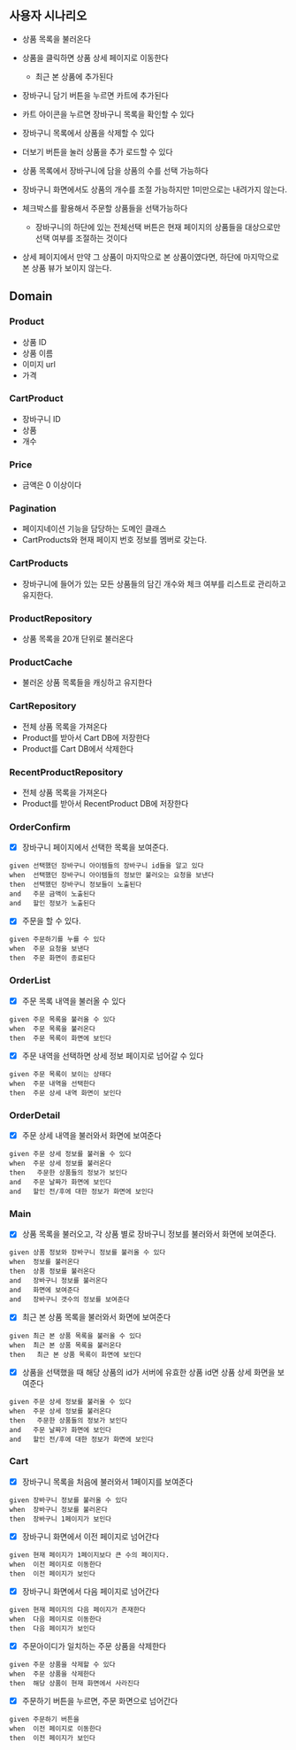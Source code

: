 ## 사용자 시나리오

- 상품 목록을 불러온다
- 상품을 클릭하면 상품 상세 페이지로 이동한다
    - 최근 본 상품에 추가된다
- 장바구니 담기 버튼을 누르면 카트에 추가된다
- 카트 아이콘을 누르면 장바구니 목록을 확인할 수 있다
- 장바구니 목록에서 상품을 삭제할 수 있다
- 더보기 버튼을 눌러 상품을 추가 로드할 수 있다

- 상품 목록에서 장바구니에 담을 상품의 수를 선택 가능하다
- 장바구니 화면에서도 상품의 개수를 조절 가능하지만 1미만으로는 내려가지 않는다.
- 체크박스를 활용해서 주문할 상품들을 선택가능하다
  - 장바구니의 하단에 있는 전체선택 버튼은 현재 페이지의 상품들을 대상으로만 선택 여부를 조절하는 것이다
- 상세 페이지에서 만약 그 상품이 마지막으로 본 상품이였다면, 하단에 마지막으로 본 상품 뷰가 보이지 않는다.

## Domain

### Product

- 상품 ID
- 상품 이름
- 이미지 url
- 가격

### CartProduct

- 장바구니 ID
- 상품
- 개수

### Price

- 금액은 0 이상이다

### Pagination

- 페이지네이션 기능을 담당하는 도메인 클래스
- CartProducts와 현재 페이지 번호 정보를 멤버로 갖는다. 

### CartProducts

- 장바구니에 들어가 있는 모든 상품들의 담긴 개수와 체크 여부를 리스트로 관리하고 유지한다.

### ProductRepository

- 상품 목록을 20개 단위로 불러온다

### ProductCache

- 불러온 상품 목록들을 캐싱하고 유지한다

### CartRepository

- 전체 상품 목록을 가져온다
- Product를 받아서 Cart DB에 저장한다
- Product를 Cart DB에서 삭제한다

### RecentProductRepository

- 전체 상품 목록을 가져온다
- Product를 받아서 RecentProduct DB에 저장한다

### OrderConfirm

-[x] 장바구니 페이지에서 선택한 목록을 보여준다.
``` gherkin
given 선택했던 장바구니 아이템들의 장바구니 id들을 알고 있다
when  선택했던 장바구니 아이템들의 정보만 불러오는 요청을 보낸다
then  선택했던 장바구니 정보들이 노출된다
and   주문 금액이 노출된다
and   할인 정보가 노출된다
```
-[x] 주문을 할 수 있다.
``` gherkin
given 주문하기를 누를 수 있다
when  주문 요청을 보낸다
then  주문 화면이 종료된다
```

### OrderList

-[x] 주문 목록 내역을 불러올 수 있다
``` gherkin
given 주문 목록을 불러올 수 있다
when  주문 목록을 불러온다
then  주문 목록이 화면에 보인다
```

-[x] 주문 내역을 선택하면 상세 정보 페이지로 넘어갈 수 있다
``` gherkin
given 주문 목록이 보이는 상태다
when  주문 내역을 선택한다
then  주문 상세 내역 화면이 보인다
```

### OrderDetail

-[x] 주문 상세 내역을 불러와서 화면에 보여준다
``` gherkin
given 주문 상세 정보를 불러올 수 있다
when  주문 상세 정보를 불러온다
then   주문한 상품들의 정보가 보인다
and   주문 날짜가 화면에 보인다
and   할인 전/후에 대한 정보가 화면에 보인다
```

### Main

-[x] 상품 목록을 불러오고, 각 상품 별로 장바구니 정보를 불러와서 화면에 보여준다.
``` gherkin
given 상품 정보와 장바구니 정보를 불러올 수 있다
when  정보를 불러온다
then  상품 정보를 불러온다
and   장바구니 정보를 불러온다
and   화면에 보여준다
and   장바구니 갯수의 정보를 보여준다
```

-[x] 최근 본 상품 목록을 불러와서 화면에 보여준다
``` gherkin
given 최근 본 상품 목록을 불러올 수 있다
when  최근 본 상품 목록을 불러온다
then   최근 본 상품 목록이 화면에 보인다
```

-[x] 상품을 선택했을 때 해당 상품의 id가 서버에 유효한 상품 id면 상품 상세 화면을 보여준다
``` gherkin
given 주문 상세 정보를 불러올 수 있다
when  주문 상세 정보를 불러온다
then   주문한 상품들의 정보가 보인다
and   주문 날짜가 화면에 보인다
and   할인 전/후에 대한 정보가 화면에 보인다
```


### Cart

-[x] 장바구니 목록을 처음에 불러와서 1페이지를 보여준다
``` gherkin
given 장바구니 정보를 불러올 수 있다
when  장바구니 정보를 불러온다
then  장바구니 1페이지가 보인다
```

-[x] 장바구니 화면에서 이전 페이지로 넘어간다
``` gherkin
given 현재 페이지가 1페이지보다 큰 수의 페이지다.
when  이전 페이지로 이동한다
then  이전 페이지가 보인다
```

-[x] 장바구니 화면에서 다음 페이지로 넘어간다
``` gherkin
given 현재 페이지의 다음 페이지가 존재한다
when  다음 페이지로 이동한다
then  다음 페이지가 보인다
```

- [x] 주문아이디가 일치하는 주문 상품을 삭제한다
``` gherkin
given 주문 상품을 삭제할 수 있다
when  주문 상품을 삭제한다
then  해당 상품이 현재 화면에서 사라진다
```

-[x] 주문하기 버튼을 누르면, 주문 화면으로 넘어간다
``` gherkin
given 주문하기 버튼을 
when  이전 페이지로 이동한다
then  이전 페이지가 보인다
```
